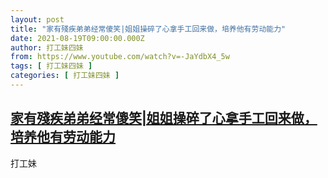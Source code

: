 ```yaml
---
layout: post
title: "家有殘疾弟弟经常傻笑|姐姐操碎了心拿手工回来做，培养他有劳动能力"
date: 2021-08-19T09:00:00.000Z
author: 打工妹四妹
from: https://www.youtube.com/watch?v=-JaYdbX4_5w
tags: [ 打工妹四妹 ]
categories: [ 打工妹四妹 ]
---
```

<!--1629363600000-->
[家有殘疾弟弟经常傻笑|姐姐操碎了心拿手工回来做，培养他有劳动能力](https://www.youtube.com/watch?v=-JaYdbX4_5w)
------

<div>
打工妹
</div>
